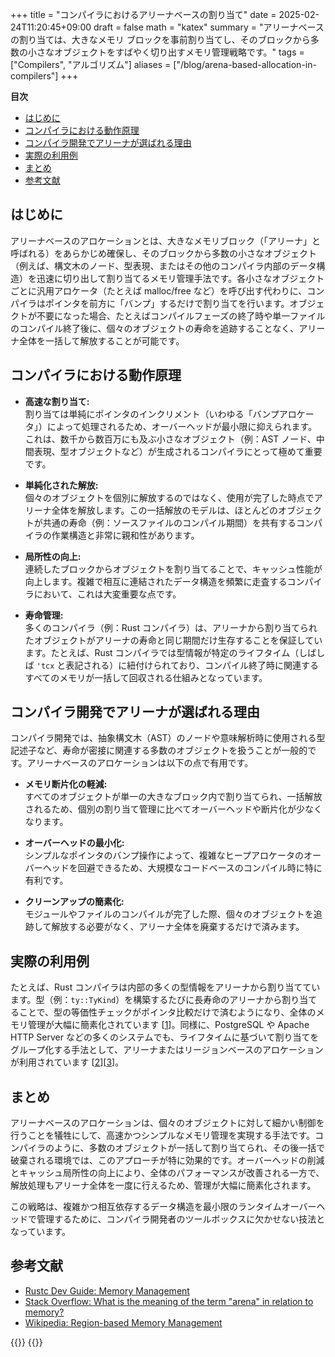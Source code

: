+++
title = "コンパイラにおけるアリーナベースの割り当て"
date = 2025-02-24T11:20:45+09:00
draft = false
math = "katex"
summary = "アリーナベースの割り当ては、大きなメモリ ブロックを事前割り当てし、そのブロックから多数の小さなオブジェクトをすばやく切り出すメモリ管理戦略です。"
tags = ["Compilers", "アルゴリズム"]
aliases = ["/blog/arena-based-allocation-in-compilers"]
+++

**目次**

- [はじめに](#はじめに)
- [コンパイラにおける動作原理](#コンパイラにおける動作原理)
- [コンパイラ開発でアリーナが選ばれる理由](#コンパイラ開発でアリーナが選ばれる理由)
- [実際の利用例](#実際の利用例)
- [まとめ](#まとめ)
- [参考文献](#参考文献)

## はじめに

アリーナベースのアロケーションとは、大きなメモリブロック（「アリーナ」と呼ばれる）をあらかじめ確保し、そのブロックから多数の小さなオブジェクト（例えば、構文木のノード、型表現、またはその他のコンパイラ内部のデータ構造）を迅速に切り出して割り当てるメモリ管理手法です。各小さなオブジェクトごとに汎用アロケータ（たとえば malloc/free など）を呼び出す代わりに、コンパイラはポインタを前方に「バンプ」するだけで割り当てを行います。オブジェクトが不要になった場合、たとえばコンパイルフェーズの終了時や単一ファイルのコンパイル終了後に、個々のオブジェクトの寿命を追跡することなく、アリーナ全体を一括して解放することが可能です。

## コンパイラにおける動作原理

- **高速な割り当て:**  
  割り当ては単純にポインタのインクリメント（いわゆる「バンプアロケータ」）によって処理されるため、オーバーヘッドが最小限に抑えられます。これは、数千から数百万にも及ぶ小さなオブジェクト（例：AST ノード、中間表現、型オブジェクトなど）が生成されるコンパイラにとって極めて重要です。

- **単純化された解放:**  
  個々のオブジェクトを個別に解放するのではなく、使用が完了した時点でアリーナ全体を解放します。この一括解放のモデルは、ほとんどのオブジェクトが共通の寿命（例：ソースファイルのコンパイル期間）を共有するコンパイラの作業構造と非常に親和性があります。

- **局所性の向上:**  
  連続したブロックからオブジェクトを割り当てることで、キャッシュ性能が向上します。複雑で相互に連結されたデータ構造を頻繁に走査するコンパイラにおいて、これは大変重要な点です。

- **寿命管理:**  
  多くのコンパイラ（例：Rust コンパイラ）は、アリーナから割り当てられたオブジェクトがアリーナの寿命と同じ期間だけ生存することを保証しています。たとえば、Rust コンパイラでは型情報が特定のライフタイム（しばしば `'tcx` と表記される）に紐付けられており、コンパイル終了時に関連するすべてのメモリが一括して回収される仕組みとなっています。

## コンパイラ開発でアリーナが選ばれる理由

コンパイラ開発では、抽象構文木（AST）のノードや意味解析時に使用される型記述子など、寿命が密接に関連する多数のオブジェクトを扱うことが一般的です。アリーナベースのアロケーションは以下の点で有用です。

- **メモリ断片化の軽減:**  
  すべてのオブジェクトが単一の大きなブロック内で割り当てられ、一括解放されるため、個別の割り当て管理に比べてオーバーヘッドや断片化が少なくなります。

- **オーバーヘッドの最小化:**  
  シンプルなポインタのバンプ操作によって、複雑なヒープアロケータのオーバーヘッドを回避できるため、大規模なコードベースのコンパイル時に特に有利です。

- **クリーンアップの簡素化:**  
  モジュールやファイルのコンパイルが完了した際、個々のオブジェクトを追跡して解放する必要がなく、アリーナ全体を廃棄するだけで済みます。

## 実際の利用例

たとえば、Rust コンパイラは内部の多くの型情報をアリーナから割り当てています。型（例：`ty::TyKind`）を構築するたびに長寿命のアリーナから割り当てることで、型の等価性チェックがポインタ比較だけで済むようになり、全体のメモリ管理が大幅に簡素化されています [[1]]。同様に、PostgreSQL や Apache HTTP Server などの多くのシステムでも、ライフタイムに基づいて割り当てをグループ化する手法として、アリーナまたはリージョンベースのアロケーションが利用されています [[2]][[3]]。

## まとめ

アリーナベースのアロケーションは、個々のオブジェクトに対して細かい制御を行うことを犠牲にして、高速かつシンプルなメモリ管理を実現する手法です。コンパイラのように、多数のオブジェクトが一括して割り当てられ、その後一括で破棄される環境では、このアプローチが特に効果的です。オーバーヘッドの削減とキャッシュ局所性の向上により、全体のパフォーマンスが改善される一方で、解放処理もアリーナ全体を一度に行えるため、管理が大幅に簡素化されます。

この戦略は、複雑かつ相互依存するデータ構造を最小限のランタイムオーバーヘッドで管理するために、コンパイラ開発者のツールボックスに欠かせない技法となっています。

## 参考文献

- [Rustc Dev Guide: Memory Management](https://rustc-dev-guide.rust-lang.org/memory.html)
- [Stack Overflow: What is the meaning of the term "arena" in relation to memory?](https://stackoverflow.com/questions/12825148/what-is-the-meaning-of-the-term-arena-in-relation-to-memory)
- [Wikipedia: Region-based Memory Management](https://en.wikipedia.org/wiki/Region-based_memory_management)

[1]: https://rustc-dev-guide.rust-lang.org/memory.html
[2]: https://stackoverflow.com/questions/12825148/what-is-the-meaning-of-the-term-arena-in-relation-to-memory
[3]: https://en.wikipedia.org/wiki/Region-based_memory_management

{{<post-socials language="jp" page_content_type="blog" telegram_post_id="24" x_post_id="1894240166140620960">}}
{{<ai-translated>}}
